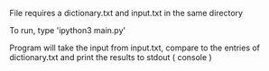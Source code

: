 File requires a dictionary.txt and input.txt in the same directory

To run, type 'ipython3 main.py'

Program will take the input from input.txt, compare to the entries of dictionary.txt and print the results to stdout ( console )